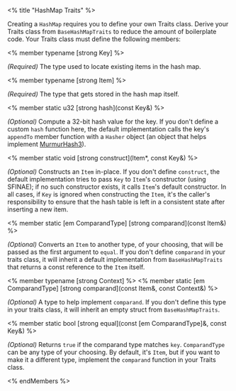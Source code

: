 <% title "HashMap Traits" %>

Creating a `HashMap` requires you to define your own Traits class. Derive your Traits class from `BaseHashMapTraits` to reduce the amount of boilerplate code. Your Traits class must define the following members:

<% member typename [strong Key] %>

_(Required)_ The type used to locate existing items in the hash map.

<% member typename [strong Item] %>

_(Required)_ The type that gets stored in the hash map itself.

<% member static u32 [strong hash](const Key&) %>

_(Optional)_ Compute a 32-bit hash value for the key. If you don't define a custom `hash` function here, the default implementation calls the key's `appendTo` member function with a `Hasher` object (an object that helps implement [MurmurHash3](https://en.wikipedia.org/wiki/MurmurHash#MurmurHash3)). 

<% member static void [strong construct](Item*, const Key&) %>

_(Optional)_ Constructs an `Item` in-place. If you don't define `construct`, the default implementation tries to pass `Key` to `Item`'s constructor (using SFINAE); if no such constructor exists, it calls `Item`'s default constructor. In all cases, if `Key` is ignored when constructing the `Item`, it's the caller's responsibility to ensure that the hash table is left in a consistent state after inserting a new item.

<% member static [em ComparandType] [strong comparand](const Item&) %>

_(Optional)_ Converts an `Item` to another type, of your choosing, that will be passed as the first argument to `equal`. If you don't define `comparand` in your traits class, it will inherit a default implementation from `BaseHashMapTraits` that returns a const reference to the `Item` itself.

<% member typename [strong Context] %>
<% member static [em ComparandType] [strong comparand](const Item&, const Context&) %>

_(Optional)_ A type to help implement `comparand`. If you don't define this type in your traits class, it will inherit an empty struct from `BaseHashMapTraits`.

<% member static bool [strong equal](const [em ComparandType]&, const Key&) %>

_(Optional)_ Returns `true` if the comparand type matches `key`. `ComparandType` can be any type of your choosing. By default, it's `Item`, but if you want to make it a different type, implement the `comparand` function in your Traits class.

<% endMembers %>
